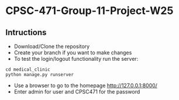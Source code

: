 # CPSC-471-Group-11-Project-W25

## Intructions
- Download/Clone the repository
- Create your branch if you want to make changes
- To test the login/logout functionality run the server:
```
cd medical_clinic
python manage.py runserver
```
- Use a browser to go to the homepage http://127.0.0.1:8000/
- Enter admin for user and CPSC471 for the password
